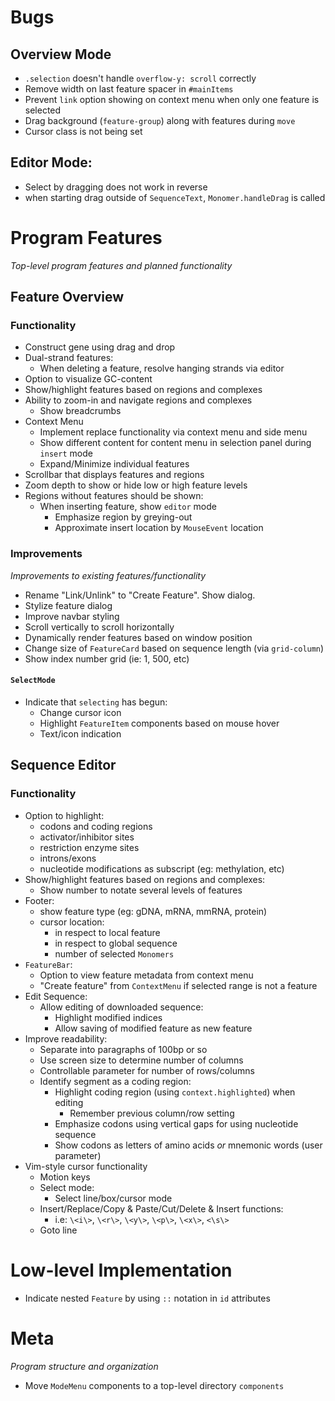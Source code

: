 # Bugs

## Overview Mode
- `.selection` doesn't handle `overflow-y: scroll` correctly
- Remove width on last feature spacer in `#mainItems`
- Prevent `link` option showing on context menu when only one feature is selected
- Drag background (`feature-group`) along with features during `move`
- Cursor class is not being set

## Editor Mode:
  - Select by dragging does not work in reverse
  - when starting drag outside of `SequenceText`, `Monomer.handleDrag` is called


# Program Features
_Top-level program features and planned functionality_

## Feature Overview

### Functionality
- Construct gene using drag and drop
- Dual-strand features:
  - When deleting a feature, resolve hanging strands via editor
- Option to visualize GC-content
- Show/highlight features based on regions and complexes
- Ability to zoom-in and navigate regions and complexes
    - Show breadcrumbs
- Context Menu
    - Implement replace functionality via context menu and side menu
    - Show different content for content menu in selection panel during `insert` mode
    - Expand/Minimize individual features
- Scrollbar that displays features and regions
- Zoom depth to show or hide low or high feature levels
- Regions without features should be shown:
  - When inserting feature, show `editor` mode
    - Emphasize region by greying-out
    - Approximate insert location by `MouseEvent` location

### Improvements
_Improvements to existing features/functionality_

- Rename "Link/Unlink" to "Create Feature". Show dialog.
- Stylize feature dialog
- Improve navbar styling
- Scroll vertically to scroll horizontally
- Dynamically render features based on window position
- Change size of `FeatureCard` based on sequence length (via `grid-column`)
- Show index number grid (ie: 1, 500, etc)

#### `SelectMode`
- Indicate that `selecting` has begun:
  - Change cursor icon
  - Highlight `FeatureItem` components based on mouse hover
  - Text/icon indication


## Sequence Editor

### Functionality
- Option to highlight:
  - codons and coding regions
  - activator/inhibitor sites  
  - restriction enzyme sites  
  - introns/exons  
  - nucleotide modifications as subscript (eg: methylation, etc)
- Show/highlight features based on regions and complexes:
  - Show number to notate several levels of features
- Footer:
  - show feature type (eg: gDNA, mRNA, mmRNA, protein)
  - cursor location:
    - in respect to local feature
    - in respect to global sequence
    - number of selected `Monomers`
- `FeatureBar`:
  - Option to view feature metadata from context menu
  - "Create feature" from `ContextMenu` if selected range is not a feature
- Edit Sequence:
  - Allow editing of downloaded sequence:
    - Highlight modified indices
    - Allow saving of modified feature as new feature
- Improve readability:
  - Separate into paragraphs of 100bp or so
  - Use screen size to determine number of columns
  - Controllable parameter for number of rows/columns
  - Identify segment as a coding region:
    - Highlight coding region (using `context.highlighted`) when editing
      - Remember previous column/row setting
    - Emphasize codons using vertical gaps for using nucleotide sequence
    - Show codons as letters of amino acids *or* mnemonic words (user parameter)
- Vim-style cursor functionality
  - Motion keys
  - Select mode:
    - Select line/box/cursor mode
  - Insert/Replace/Copy & Paste/Cut/Delete & Insert functions:
    - i.e: `\<i\>`, `\<r\>`, `\<y\>`, `\<p\>`, `\<x\>`, `<\s\>`
  - Goto line


# Low-level Implementation
- Indicate nested `Feature` by using `::` notation in `id` attributes

# Meta
_Program structure and organization_

- Move `ModeMenu` components to a top-level directory `components`